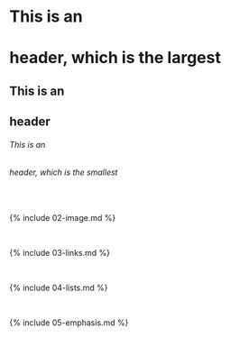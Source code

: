 # This is an <h1> header, which is the largest
## This is an <h2> header
###### This is an <h6> header, which is the smallest

<br>

{% include 02-image.md %}

<br>

{% include 03-links.md %}

<br>

{% include 04-lists.md %}

<br>

{% include 05-emphasis.md %}